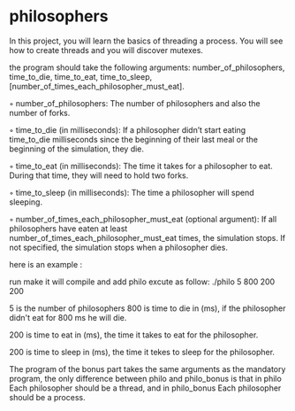 # philosophers
In this project, you will learn the basics of threading a process. You will see how to create threads and you will discover mutexes.


the program  should take the following arguments:
number_of_philosophers, time_to_die, time_to_eat, time_to_sleep,
[number_of_times_each_philosopher_must_eat].


◦ number_of_philosophers: The number of philosophers and also the number
of forks.


◦ time_to_die (in milliseconds): If a philosopher didn’t start eating time_to_die
milliseconds since the beginning of their last meal or the beginning of the simulation, they die.


◦ time_to_eat (in milliseconds): The time it takes for a philosopher to eat.
During that time, they will need to hold two forks.


◦ time_to_sleep (in milliseconds): The time a philosopher will spend sleeping.


◦ number_of_times_each_philosopher_must_eat (optional argument): If all
philosophers have eaten at least number_of_times_each_philosopher_must_eat
times, the simulation stops. If not specified, the simulation stops when a
philosopher dies.

here is an example :

run make it will compile and add philo
excute as follow: ./philo 5 800 200 200

5 is the number of philosophers
800 is time to die in (ms), if the philosopher didn't eat for 800 ms he will die.


200 is time to eat in (ms), the time it takes to eat for the philosopher.


200 is time to sleep in (ms), the time it tekes to sleep for the philosopher.


The program of the bonus part takes the same arguments as the mandatory program, the only difference between philo and philo_bonus is that in philo Each philosopher should be a thread, and in philo_bonus Each philosopher should be a process.

